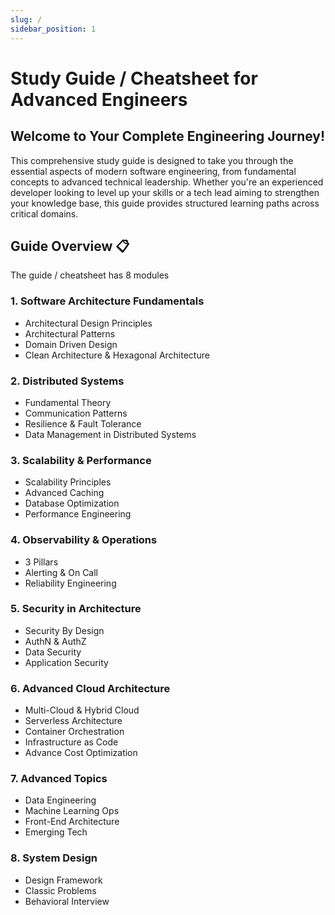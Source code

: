 ```yaml
---
slug: /
sidebar_position: 1
---
```


# Study Guide / Cheatsheet for Advanced Engineers

## Welcome to Your Complete Engineering Journey!

This comprehensive study guide is designed to take you through the essential aspects of modern software engineering, from fundamental concepts to advanced technical leadership. Whether you're an experienced developer looking to level up your skills or a tech lead aiming to strengthen your knowledge base, this guide provides structured learning paths across critical domains.

## Guide Overview 📋

The guide / cheatsheet has 8 modules

### 1. Software Architecture Fundamentals
- Architectural Design Principles
- Architectural Patterns
- Domain Driven Design
- Clean Architecture & Hexagonal Architecture

### 2. Distributed Systems
- Fundamental Theory
- Communication Patterns
- Resilience & Fault Tolerance
- Data Management in Distributed Systems

### 3. Scalability & Performance
- Scalability Principles
- Advanced Caching
- Database Optimization
- Performance Engineering

### 4. Observability & Operations
- 3 Pillars
- Alerting & On Call
- Reliability Engineering

### 5. Security in Architecture
- Security By Design
- AuthN & AuthZ
- Data Security
- Application Security

### 6. Advanced Cloud Architecture
- Multi-Cloud & Hybrid Cloud
- Serverless Architecture
- Container Orchestration
- Infrastructure as Code
- Advance Cost Optimization

### 7. Advanced Topics
- Data Engineering
- Machine Learning Ops
- Front-End Architecture
- Emerging Tech

### 8. System Design
- Design Framework
- Classic Problems
- Behavioral Interview
